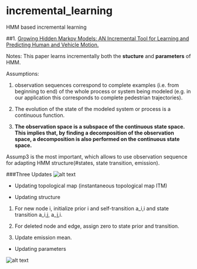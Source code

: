 # incremental_learning
HMM based incremental learning


##1. [Growing Hidden Markov Models: AN Incremental Tool for Learning and Predicting Human and Vehicle Motion.](http://journals.sagepub.com/doi/pdf/10.1177/0278364909342118)

  Notes: This paper learns incrementally both the **stucture** and **parameters** of HMM.
  
  Assumptions: 
  
  1. observation sequences correspond to complete examples (i.e. from beginning to end) of the whole process or system being modeled          (e.g. in our application this corresponds to complete pedestrian trajectories).
  
  2. The evolution of the state of the modeled system or process is a continuous function.
  
  3. **The observation space is a subspace of the continuous state space. This implies that, by finding a decomposition of the          observation space, a decomposition is also performed on the continuous state space.** 
  
  Assump3 is the most important, which allows to use observation sequence for adapting HMM structure(#states, state transition, emission).
  
  ###Three Updates
  ![alt text](https://github.com/YiruS/incremental_learning/images/overview.png "Overview")

  * Updating topological map (instantaneous topological map ITM) 

  * Updating structure
  1. For new node i, initialize prior i and self-transition a_i,i and state transition a_i,j, a_j,i.
  
  2. For deleted node and edge, assign zero to state prior and transition.
  
  3. Update emission mean.
  
  * Updating parameters
  
  ![alt text](https://github.com/YiruS/incremental_learning/images/params.png "Update parameters")

  
  
